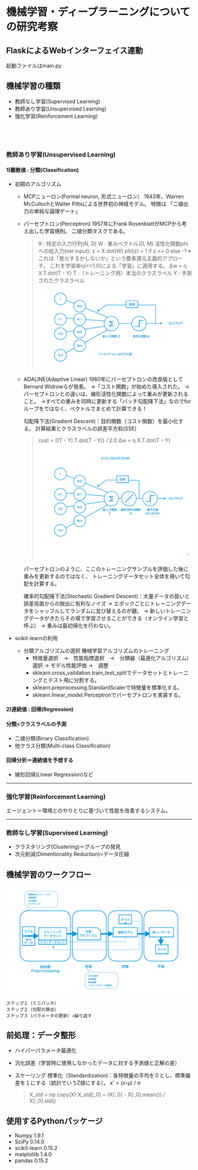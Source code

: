 # 機械学習・ディープラーニングについての研究考察

## FlaskによるWebインターフェイス連動
起動ファイルはmain.py


## 機械学習の種類

* 教師なし学習(Supervised Learning)
* 教師あり学習(Unsupervised Learning)
* 強化学習(Reinforcement Learning)

　　
-----------------------

### 教師あり学習(Unsupervised Learning)
#### 1)離散値 : 分類(Classification)
- 初期のアルゴリズム
    - MCPニューロン(Formal neuron, 形式ニューロン）
        1943年、Warren McCullochとWalter Pittsによる世界初の神経モデル。
        特徴は 「二値出力の単純な論理ゲート」
            
    - パーセプトロン(Perceptron)
        1957年にFrank RosenblattがMCPから考え出した学習規則。
        二値分類タスクである。
        
        > X : 特定の入力行列(N, D)
        > W : 重みベクトル(D, M) 
        > 活性化関数phiへの総入力(net input): z = X.dot(W)
        > phi(z) = 1 if z >= 0 else -1
        > ※これは「発火するかしないか」という要素還元主義的アプローチ。
        > これを学習率η(<=1.0)による「学習」に適用する。
        > Δw = η X.T.dot(T - Y) 
        > T :（トレーニング用）本当のクラスラベル
        > Y : 予測されたクラスラベル
        ![Perceptron](./static/img/perceptron.jpg "Perceptron")
        
    - ADALINE(Adaptive Linear)
        1960年にパーセプトロンの改良版としてBernard Widrowらが発表。
        →「コスト関数」が始めた導入された。
        →パーセプトロンとの違いは、線形活性化関数によって重みが更新されること。
        →すべての重みを同時に更新する「バッチ勾配降下法」なのでforループをではなく、ベクトルでまとめて計算できる！
        
        勾配降下法(Gradient Descent)：目的関数（コスト関数）を最小化する。
        計算結果とクラスラベルの誤差平方和(SSE)
        > cost = ((T - Y).T.dot(T - Y)) / 2.0
        >  Δw = η X.T.dot(T - Y)
        ![ADALINE](./static/img/adaline.jpg "ADALINE")
        
        パーセプトロンのように、ここのトレーニングサンプルを評価した後に重みを更新するのではなく、
        トレーニングデータセット全体を用いて勾配を計算する。
        
        確率的勾配降下法(Stochastic Gradient Descent)：大量データの扱いと誤差局面からの脱出に有利なノイズ
        → エポックごとにトレーニングデータをシャッフルしてランダムに並び替えるのが鍵。
        → 新しいトレーニングデータがきたらその場で学習させることができる（オンライン学習と呼ぶ）
        → 重みは最初帰化を行わない。
        
- scikit-learnの利用
    - 分類アルゴリズムの選択
        機械学習アルゴリズムのトレーニング
         * 特徴量選択　→　性能指標選択　→　分類器（最適化アルゴリズム）選択 → モデル性能評価 →　調整
         * sklearn.cross_validation.train_test_splitでデータセットとトレーニングとテスト用に分割する。
         * sklearn.preprocessing.StandardScalerで特徴量を標準化する。
         * sklearn.linear_model.Perceptronでパーセプトロンを実装する。


#### 2)連続値 : 回帰(Regression)

#### 分類=クラスラベルの予測
* 二値分類(Binary Classification)
* 他クラス分類(Multi-class Classification)

#### 回帰分析＝連続値を予想する
* 線形回帰(Linear Regression)など

------------------------
### 強化学習(Reinforcement Learning)
エージェント＝環境とのやりとりに基づいて性能を改善するシステム。

----------------------
### 教師なし学習(Supervised Learning)

* クラスタリング(Clustering)＝グループの発見
* 次元削減(Dimentionality Reduction)=データ圧縮

## 機械学習のワークフロー
![Github mascot Octcat](./static/img/machine_learning_graph.jpg "Octcat")


    ステップ１（ミニバッチ）
    ステップ２（勾配の算出）
    ステップ３（パラメータの更新）→繰り返す

## 前処理：データ整形
* ハイパーパラメータ最適化
* 汎化誤差（学習時に使用しなかったデータに対する予測値と正解の差）
* スケーリング
    標準化（Standardization)：各特徴量の平均を０とし、標準偏差を１にする（統計でいうZ値にする）。
    x' = (x-μ) / σ
    
    > X_std = np.copy(X)
    > X_std[:,0] = (X[:,0] - X[:,0].mean()) / X[:,0].std()
    
   

## 使用するPythonパッケージ
* Numpy 1.9.1
* SciPy 0.14.0
* scikit-learn 0.15.2
* matplotlib 1.4.0
* pandas 0.15.2

